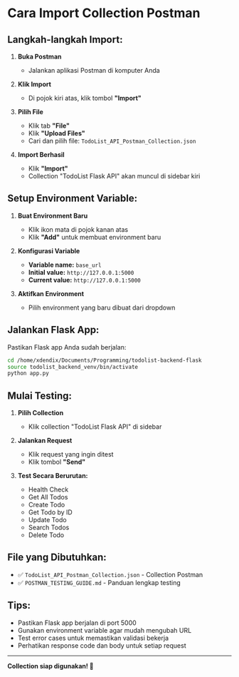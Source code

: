 # Cara Import Collection Postman

## Langkah-langkah Import:

1. **Buka Postman**
   - Jalankan aplikasi Postman di komputer Anda

2. **Klik Import**
   - Di pojok kiri atas, klik tombol **"Import"**

3. **Pilih File**
   - Klik tab **"File"**
   - Klik **"Upload Files"**
   - Cari dan pilih file: `TodoList_API_Postman_Collection.json`

4. **Import Berhasil**
   - Klik **"Import"**
   - Collection "TodoList Flask API" akan muncul di sidebar kiri

## Setup Environment Variable:

1. **Buat Environment Baru**
   - Klik ikon mata di pojok kanan atas
   - Klik **"Add"** untuk membuat environment baru

2. **Konfigurasi Variable**
   - **Variable name:** `base_url`
   - **Initial value:** `http://127.0.0.1:5000`
   - **Current value:** `http://127.0.0.1:5000`

3. **Aktifkan Environment**
   - Pilih environment yang baru dibuat dari dropdown

## Jalankan Flask App:

Pastikan Flask app Anda sudah berjalan:

```bash
cd /home/xdendix/Documents/Programming/todolist-backend-flask
source todolist_backend_venv/bin/activate
python app.py
```

## Mulai Testing:

1. **Pilih Collection**
   - Klik collection "TodoList Flask API" di sidebar

2. **Jalankan Request**
   - Klik request yang ingin ditest
   - Klik tombol **"Send"**

3. **Test Secara Berurutan:**
   - Health Check
   - Get All Todos
   - Create Todo
   - Get Todo by ID
   - Update Todo
   - Search Todos
   - Delete Todo

## File yang Dibutuhkan:

- ✅ `TodoList_API_Postman_Collection.json` - Collection Postman
- ✅ `POSTMAN_TESTING_GUIDE.md` - Panduan lengkap testing

## Tips:

- Pastikan Flask app berjalan di port 5000
- Gunakan environment variable agar mudah mengubah URL
- Test error cases untuk memastikan validasi bekerja
- Perhatikan response code dan body untuk setiap request

---

**Collection siap digunakan! 🚀**
